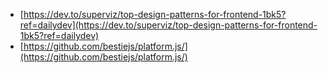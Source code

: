 - [https://dev.to/superviz/top-design-patterns-for-frontend-1bk5?ref=dailydev](https://dev.to/superviz/top-design-patterns-for-frontend-1bk5?ref=dailydev)
- [https://github.com/bestiejs/platform.js/](https://github.com/bestiejs/platform.js/)

